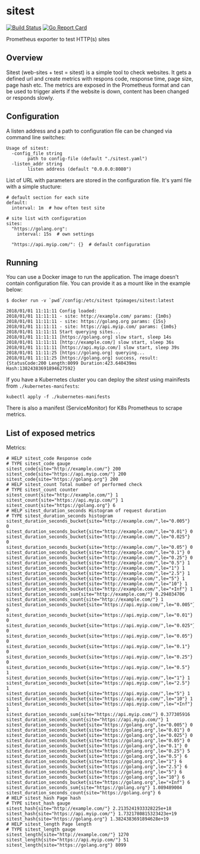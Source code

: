 # sitest

[![Build Status](https://travis-ci.org/tomplus/sitest.svg?branch=master)](https://travis-ci.org/tomplus/sitest)
[![Go Report Card](https://goreportcard.com/badge/github.com/tomplus/airly-exporter)](https://goreportcard.com/report/github.com/tomplus/sitest)

Prometheus exporter to test HTTP(s) sites

## Overview

Sitest (web-sites + test = sitest) is a simple tool to check websites. It gets a defined url and create metrics
with respons code, response time, page size, page hash etc. The metrics are exposed in the Prometheus format
and can be used to trigger alerts if the website is down, content has been changed or responds slowly.

## Configuration

A listen address and a path to configuration file can be changed via command line switches:

```
Usage of sitest:
  -config_file string
        path to config-file (default "./sitest.yaml")
  -listen_addr string
        listen address (default "0.0.0.0:8080")
```

List of URL with parameters are stored in the configuration file. It's yaml file with a simple stucture:

```
# default section for each site
default:
  interval: 1m  # how often test site

# site list with configuration
sites:
  "https://golang.org":
    interval: 15s  # own settings

  "https://api.myip.com/": {}  # default configuration

```

## Running

You can use a Docker image to run the application.
The image doesn't contain configuration file. You can provide it
as a mount like in the example below:

```
$ docker run -v `pwd`/config:/etc/sitest tpimages/sitest:latest

2018/01/01 11:11:11 Config loaded:
2018/01/01 11:11:11 - site: http://example.com/ params: {1m0s}
2018/01/01 11:11:11 - site: https://golang.org params: {15s}
2018/01/01 11:11:11 - site: https://api.myip.com/ params: {1m0s}
2018/01/01 11:11:11 Start querying sites...
2018/01/01 11:11:11 [https://golang.org] slow start, sleep 14s
2018/01/01 11:11:11 [http://example.com/] slow start, sleep 36s
2018/01/01 11:11:11 [https://api.myip.com/] slow start, sleep 39s
2018/01/01 11:11:25 [https://golang.org] querying...
2018/01/01 11:11:25 [https://golang.org] success, result: {StatusCode:200 Length:8099 Duration:423.640439ms Hash:13824383691894627592}
```

If you have a Kubernetes cluster you can deploy the _sitest_ using mainifests from `./kubernetes-manifests`:

```
kubectl apply -f ./kubernetes-manifests
```

There is also a manifest (ServiceMonitor) for K8s Prometheus to scrape metrics.


## List of exposed metrics

Metrics:
```
# HELP sitest_code Response code
# TYPE sitest_code gauge
sitest_code{site="http://example.com/"} 200
sitest_code{site="https://api.myip.com/"} 200
sitest_code{site="https://golang.org"} 200
# HELP sitest_count Total number of performed check
# TYPE sitest_count counter
sitest_count{site="http://example.com/"} 1
sitest_count{site="https://api.myip.com/"} 1
sitest_count{site="https://golang.org"} 6
# HELP sitest_duration_seconds Histogram of request duration
# TYPE sitest_duration_seconds histogram
sitest_duration_seconds_bucket{site="http://example.com/",le="0.005"} 0
sitest_duration_seconds_bucket{site="http://example.com/",le="0.01"} 0
sitest_duration_seconds_bucket{site="http://example.com/",le="0.025"} 0
sitest_duration_seconds_bucket{site="http://example.com/",le="0.05"} 0
sitest_duration_seconds_bucket{site="http://example.com/",le="0.1"} 0
sitest_duration_seconds_bucket{site="http://example.com/",le="0.25"} 0
sitest_duration_seconds_bucket{site="http://example.com/",le="0.5"} 1
sitest_duration_seconds_bucket{site="http://example.com/",le="1"} 1
sitest_duration_seconds_bucket{site="http://example.com/",le="2.5"} 1
sitest_duration_seconds_bucket{site="http://example.com/",le="5"} 1
sitest_duration_seconds_bucket{site="http://example.com/",le="10"} 1
sitest_duration_seconds_bucket{site="http://example.com/",le="+Inf"} 1
sitest_duration_seconds_sum{site="http://example.com/"} 0.294034706
sitest_duration_seconds_count{site="http://example.com/"} 1
sitest_duration_seconds_bucket{site="https://api.myip.com/",le="0.005"} 0
sitest_duration_seconds_bucket{site="https://api.myip.com/",le="0.01"} 0
sitest_duration_seconds_bucket{site="https://api.myip.com/",le="0.025"} 0
sitest_duration_seconds_bucket{site="https://api.myip.com/",le="0.05"} 0
sitest_duration_seconds_bucket{site="https://api.myip.com/",le="0.1"} 0
sitest_duration_seconds_bucket{site="https://api.myip.com/",le="0.25"} 0
sitest_duration_seconds_bucket{site="https://api.myip.com/",le="0.5"} 1
sitest_duration_seconds_bucket{site="https://api.myip.com/",le="1"} 1
sitest_duration_seconds_bucket{site="https://api.myip.com/",le="2.5"} 1
sitest_duration_seconds_bucket{site="https://api.myip.com/",le="5"} 1
sitest_duration_seconds_bucket{site="https://api.myip.com/",le="10"} 1
sitest_duration_seconds_bucket{site="https://api.myip.com/",le="+Inf"} 1
sitest_duration_seconds_sum{site="https://api.myip.com/"} 0.377305916
sitest_duration_seconds_count{site="https://api.myip.com/"} 1
sitest_duration_seconds_bucket{site="https://golang.org",le="0.005"} 0
sitest_duration_seconds_bucket{site="https://golang.org",le="0.01"} 0
sitest_duration_seconds_bucket{site="https://golang.org",le="0.025"} 0
sitest_duration_seconds_bucket{site="https://golang.org",le="0.05"} 0
sitest_duration_seconds_bucket{site="https://golang.org",le="0.1"} 0
sitest_duration_seconds_bucket{site="https://golang.org",le="0.25"} 5
sitest_duration_seconds_bucket{site="https://golang.org",le="0.5"} 6
sitest_duration_seconds_bucket{site="https://golang.org",le="1"} 6
sitest_duration_seconds_bucket{site="https://golang.org",le="2.5"} 6
sitest_duration_seconds_bucket{site="https://golang.org",le="5"} 6
sitest_duration_seconds_bucket{site="https://golang.org",le="10"} 6
sitest_duration_seconds_bucket{site="https://golang.org",le="+Inf"} 6
sitest_duration_seconds_sum{site="https://golang.org"} 1.089489004
sitest_duration_seconds_count{site="https://golang.org"} 6
# HELP sitest_hash Page hash
# TYPE sitest_hash gauge
sitest_hash{site="http://example.com/"} 2.2135241933328225e+18
sitest_hash{site="https://api.myip.com/"} 1.7321780815323423e+19
sitest_hash{site="https://golang.org"} 1.3824383691894628e+19
# HELP sitest_length Page length
# TYPE sitest_length gauge
sitest_length{site="http://example.com/"} 1270
sitest_length{site="https://api.myip.com/"} 51
sitest_length{site="https://golang.org"} 8099
```
